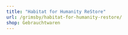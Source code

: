 ```yaml
---
title: "Habitat for Humanity ReStore"
url: /grimsby/habitat-for-humanity-restore/
shop: Gebrauchtwaren
---
```

